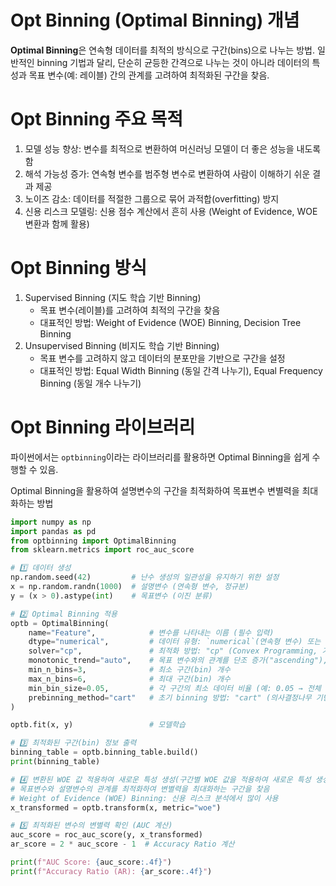 # Opt Binning (Optimal Binning) 개념
**Optimal Binning**은 연속형 데이터를 최적의 방식으로 구간(bins)으로 나누는 방법.
일반적인 binning 기법과 달리, 단순히 균등한 간격으로 나누는 것이 아니라 데이터의 특성과 목표 변수(예: 레이블) 간의 관계를 고려하여 최적화된 구간을 찾음.

# Opt Binning 주요 목적
1. 모델 성능 향상: 변수를 최적으로 변환하여 머신러닝 모델이 더 좋은 성능을 내도록 함
2. 해석 가능성 증가: 연속형 변수를 범주형 변수로 변환하여 사람이 이해하기 쉬운 결과 제공
3. 노이즈 감소: 데이터를 적절한 그룹으로 묶어 과적합(overfitting) 방지
4. 신용 리스크 모델링: 신용 점수 계산에서 흔히 사용 (Weight of Evidence, WOE 변환과 함께 활용)

# Opt Binning 방식
1. Supervised Binning (지도 학습 기반 Binning)
   * 목표 변수(레이블)를 고려하여 최적의 구간을 찾음
   * 대표적인 방법: Weight of Evidence (WOE) Binning, Decision Tree Binning
2. Unsupervised Binning (비지도 학습 기반 Binning)
   * 목표 변수를 고려하지 않고 데이터의 분포만을 기반으로 구간을 설정
   * 대표적인 방법: Equal Width Binning (동일 간격 나누기), Equal Frequency Binning (동일 개수 나누기)

# Opt Binning 라이브러리
파이썬에서는 `optbinning`이라는 라이브러리를 활용하면 Optimal Binning을 쉽게 수행할 수 있음.

Optimal Binning을 활용하여 설명변수의 구간을 최적화하여 목표변수 변별력을 최대화하는 방법
```python
import numpy as np
import pandas as pd
from optbinning import OptimalBinning
from sklearn.metrics import roc_auc_score

# 1️⃣ 데이터 생성
np.random.seed(42)         # 난수 생성의 일관성을 유지하기 위한 설정
x = np.random.randn(1000)  # 설명변수 (연속형 변수, 정규분)
y = (x > 0).astype(int)    # 목표변수 (이진 분류)

# 2️⃣ Optimal Binning 적용
optb = OptimalBinning(
    name="Feature",            # 변수를 나타내는 이름 (필수 입력)
    dtype="numerical",         # 데이터 유형: `numerical`(연속형 변수) 또는 `categorical`(범주형 변수)
    solver="cp",               # 최적화 방법: "cp" (Convex Programming, 기본값), "mip" (Mixed-Integer Programming)
    monotonic_trend="auto",    # 목표 변수와의 관계를 단조 증가("ascending"), 단조 감소("descending"), 자동("auto")로 설정 가능
    min_n_bins=3,              # 최소 구간(bin) 개수
    max_n_bins=6,              # 최대 구간(bin) 개수
    min_bin_size=0.05,         # 각 구간의 최소 데이터 비율 (예: 0.05 → 전체 데이터의 5%)
    prebinning_method="cart"   # 초기 binning 방법: "cart" (의사결정나무 기반), "quantile" (분위수 기반)
)

optb.fit(x, y)                 # 모델학습

# 3️⃣ 최적화된 구간(bin) 정보 출력
binning_table = optb.binning_table.build()
print(binning_table)

# 4️⃣ 변환된 WOE 값 적용하여 새로운 특성 생성(구간별 WOE 값을 적용하여 새로운 특성 생성)
# 목표변수와 설명변수의 관계를 최적화하여 변별력을 최대화하는 구간을 찾음
# Weight of Evidence (WOE) Binning: 신용 리스크 분석에서 많이 사용
x_transformed = optb.transform(x, metric="woe")

# 5️⃣ 최적화된 변수의 변별력 확인 (AUC 계산)
auc_score = roc_auc_score(y, x_transformed)
ar_score = 2 * auc_score - 1  # Accuracy Ratio 계산

print(f"AUC Score: {auc_score:.4f}")
print(f"Accuracy Ratio (AR): {ar_score:.4f}")
```


